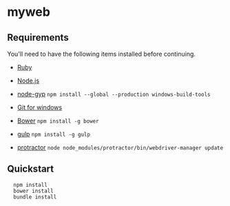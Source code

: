 myweb
=====


## Requirements

You'll need to have the following items installed before continuing.

  * [Ruby](https://www.ruby-lang.org/ja/)
  * [Node.js](http://nodejs.org)
  * [node-gyp](https://github.com/nodejs/node-gyp#installation)
  `npm install --global --production windows-build-tools`


  * [Git for windows](http://msysgit.github.io/)
  * [Bower](http://bower.io) `npm install -g bower`

  * [gulp](http://gulpjs.com/) `npm install -g gulp`
  <!-- * [jade](http://jade-lang.com/) `npm install -g jade` -->

  * [protractor](https://github.com/angular/protractor)
  `node node_modules/protractor/bin/webdriver-manager update`


## Quickstart
```
  npm install
  bower install
  bundle install
```
